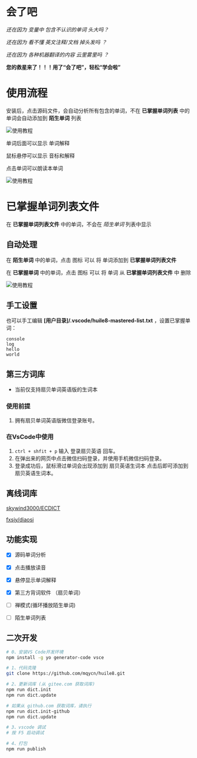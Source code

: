 # 会了吧

*还在因为 变量中 包含不认识的单词 头大吗？*

*还在因为 看不懂 英文注释/文档 掉头发吗 ？*

*还在因为 各种机器翻译的内容 云里雾里吗 ？*

**您的救星来了！！！用了“会了吧”，轻松“学会啦”**


# 使用流程

安装后，点击源码文件，会自动分析所有包含的单词，不在 **已掌握单词列表** 中的单词会自动添加到 **陌生单词** 列表

![使用教程](https://www.miaoqiyuan.cn/products/vscode-huile8/help/help.gif)

单词后面可以显示 单词解释

鼠标悬停可以显示 音标和解释

点击单词可以朗读本单词

![使用教程](https://www.miaoqiyuan.cn/products/vscode-huile8/help/tips.gif)

# 已掌握单词列表文件

在 **已掌握单词列表文件** 中的单词，不会在 *陌生单词* 列表中显示

## 自动处理

在 **陌生单词** 中的单词，点击 图标 可以 将 单词添加到 **已掌握单词列表文件**

在 **已掌握单词** 中的单词，点击 图标 可以 将 单词 从 **已掌握单词列表文件** 中 删除

![使用教程](https://www.miaoqiyuan.cn/products/vscode-huile8/help/edit.gif)



## 手工设置

也可以手工编辑 **[用户目录]/.vscode/huile8-mastered-list.txt** ，设置已掌握单词：

```text
console
log
hello
world
```

## 第三方词库
- 当前仅支持扇贝单词英语版的生词本

### 使用前提
1. 拥有扇贝单词英语版微信登录账号。

### 在VsCode中使用
1. `ctrl + shfit + p` 输入 登录扇贝英语 回车。
2. 在弹出来的网页中点击微信扫码登录，并使用手机微信扫码登录。
3. 登录成功后，鼠标滑过单词会出现添加到 扇贝英语生词本 点击后即可添加到扇贝英语生词本。



## 离线词库

[skywind3000/ECDICT](https://github.com/skywind3000/ECDICT)

[fxsjy/diaosi](https://github.com/fxsjy/diaosi)



## 功能实现

- [x] 源码单词分析
- [x] 点击播放读音
- [x] 悬停显示单词解释
- [x] 第三方背词软件 （扇贝单词）
- [ ] 禅模式(循环播放陌生单词)
- [ ] 陌生单词列表



## 二次开发

```bash
# 0、安装VS Code开发环境
npm install -g yo generator-code vsce

# 1、代码克隆
git clone https://github.com/mqycn/huile8.git

# 2、更新词库 (从 gitee.com 获取词库)
npm run dict.init
npm run dict.update

# 如果从 github.com 获取词库，请执行
npm run dict.init-github
npm run dict.update

# 3、vscode 调试
# 按 F5 启动调试

# 4、打包
npm run publish
```
